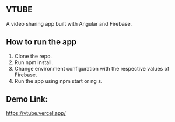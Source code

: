 ## VTUBE

A video sharing app built with Angular and Firebase.

## How to run the app
1. Clone the repo.
2. Run npm install.
3. Change environment configuration with the respective values of Firebase.
4. Run the app using npm start or ng s.

## Demo Link: 
https://vtube.vercel.app/
